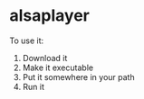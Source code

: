 # alsaplayer

To use it:

1. Download it
1. Make it executable
1. Put it somewhere in your path
1. Run it
